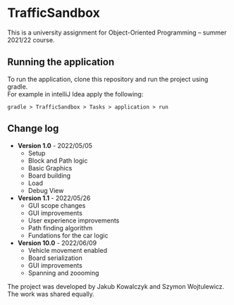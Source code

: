 # TrafficSandbox

This is a university assignment for Object-Oriented Programming – summer 2021/22 course.


## Running the application
To run the application, clone this repository and run the project using gradle. <br>
For example in intelliJ Idea apply the following: 
``` 
gradle > TrafficSandbox > Tasks > application > run
```

## Change log

- **Version 1.0** - 2022/05/05
  - Setup
  - Block and Path logic
  - Basic Graphics
  - Board building 
  - Load 
  - Debug View 
- **Version 1.1** - 2022/05/26
  - GUI scope changes
  - GUI improvements
  - User experience improvements
  - Path finding algorithm
  - Fundations for the car logic
- **Version 10.0** - 2022/06/09
  - Vehicle movement enabled
  - Board serialization
  - GUI improvements 
  - Spanning and zoooming

The project was developed by Jakub Kowalczyk and Szymon Wojtulewicz. The work was shared equally.
 
